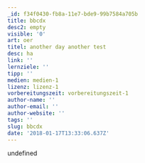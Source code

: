 ```yaml
---
_id: f34f0430-fb8a-11e7-bde9-99b7584a705b
title: bbcdx
desc2: empty
visible: '0'
art: oer
titel: another day another test
desc: ha
link: ''
lernziele: ''
tipp: ''
medien: medien-1
lizenz: lizenz-1
vorbereitungszeit: vorbereitungszeit-1
author-name: ''
author-email: ''
author-website: ''
tags: ''
slug: bbcdx
date: '2018-01-17T13:33:06.637Z'
---
```

undefined
